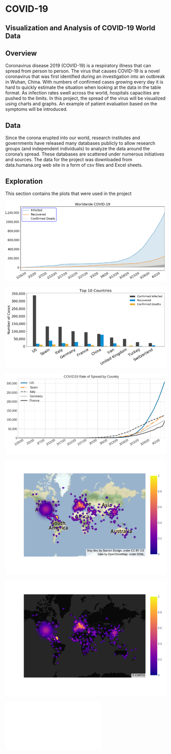 # COVID-19
Visualization and Analysis of COVID-19 World Data  
---
## Overview
Coronavirus disease 2019 (COVID-19) is a respiratory illness that can spread from person to person. The virus that causes COVID-19 is a novel coronavirus that was first identified during an investigation into an outbreak in Wuhan, China. With numbers of confirmed cases growing every day it is hard to quickly estimate the situation when looking at the data in the table format. As infection rates swell across the world, hospitals capacities are pushed to the limits. 
In this project, the spread of the virus will be visualized using charts and graphs. An example of patient evaluation based on the  symptoms will be introduced.

## Data
Since the corona erupted into our world, research institutes and governments have released many databases publicly to allow research groups (and independent individuals) to analyze the data around the corona’s spread. These databases are scattered under numerous initiatives and sources. The data for the project was downloaded from data.humana.org web site in a form of csv files and Excel sheets.

## Exploration 
This section contains the plots that were used in the project

![](img/virus_global_trend.png)


![](img/barplot_top10.png)


![](img/top_5_rate.png)


![](img/fig1.png)


![](img/fig2.png)


![](img/map.html)
